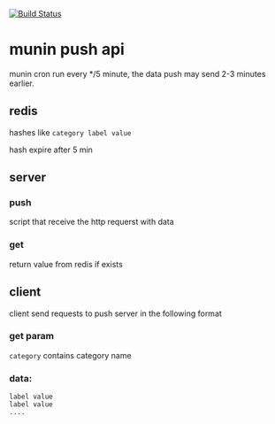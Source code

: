 [![Build Status](https://secure.travis-ci.org/nickel715/munin-push-api.png?branch=master)](http://travis-ci.org/nickel715/munin-push-api)

# munin push api

munin cron run every */5 minute, the data push may send 2-3 minutes earlier.

## redis

hashes like `category label value`

hash expire after 5 min

## server

### push

script that receive the http requerst with data

### get

return value from redis if exists

## client

client send requests to push server in the following format

### get param

`category` contains category name

### data:

    label value
    label value
    ....
